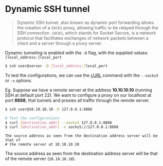 # Dynamic SSH tunnel

> Dynamic SSH tunnel, also known as dynamic port forwarding allows the creation of a `SOCKS` proxy, allowing traffic to be relayed through the SSH connection. `SOCKS`, which stands for Socket Secure, is a network protocol that facilitates exchanges of network packets between a client and a server through a proxy server.

Dynamic tunneling is enabled with the `-D` flag, with the supplied values: `[local_address:]local_port`

```bash
$ ssh user@server -D [local_address:]local_port
```

To test the configurations, we can use the [cURL](https://jarrettgxz-sec.gitbook.io/networking-concepts/networking-tools/miscellaneous/curl) command with the `--socks5` or `-x` options.&#x20;

Eg. Suppose we have a remote server at the address **10.10.10.10** (running SSH at default port 22). We want to configure a proxy on our localhost at port **8888**, that tunnels and proxies all traffic through the remote server.

```bash
$ ssh user@10.10.10.10 -D 127.0.0.1:8888

# Test the configurations
$ curl [destination_addr] --socks5 127.0.0.1:8888
$ curl [destination_addr] -x socks5://127.0.0.1:8888
```

```
The source address as seen from the destination address server will be that of 
# the remote server at 10.10.10.10
```

The source address as seen from the destination address server will be that of the remote server (`10.10.10.10`).
